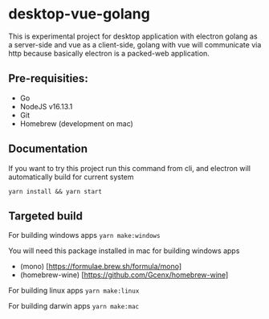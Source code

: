 # desktop-vue-golang

This is experimental project for desktop application with electron golang as a server-side and vue as a client-side, golang with vue will communicate via http because basically electron is a packed-web application.

## Pre-requisities:
- Go
- NodeJS v16.13.1
- Git
- Homebrew (development on mac)

## Documentation

If you want to try this project run this command from cli, and electron will automatically build for current system

``` yarn install && yarn start ```


## Targeted build

For building windows apps 
``` yarn make:windows ```

You will need this package installed in mac for building windows apps
- (mono) [https://formulae.brew.sh/formula/mono]
- (homebrew-wine) [https://github.com/Gcenx/homebrew-wine]


For building linux apps
``` yarn make:linux ```


For building darwin apps
``` yarn make:mac ```

